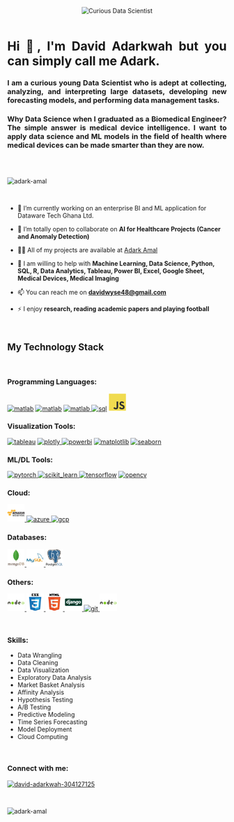 <p align="center"><img src="https://i.ibb.co/1230ZWz/cover2.png" alt="Curious Data Scientist" width='100%' height='400'/> 

<br>
<br>

<h1 align="justify">Hi 👋, I'm David Adarkwah but you can simply call me Adark.</h1>
<h3 align="justify">I am a curious young Data Scientist who is adept at collecting, analyzing, and interpreting large datasets, developing new forecasting models, and performing data management tasks.</h3>
<h3 align="justify">Why Data Science when I graduated as a Biomedical Engineer? The simple answer is medical device intelligence. I want to apply data science and ML models in the field of health where medical devices can be made smarter than they are now.</h3>

<br>
<br>
<p align="left"> <img src="https://komarev.com/ghpvc/?username=adark-amal&label=Profile%20views&color=0e75b6&style=flat" alt="adark-amal" /> </p>

<br>

- 🔭 I’m currently working on an enterprise BI and ML application for Dataware Tech Ghana Ltd.

- 👯 I’m totally open to collaborate on **AI for Healthcare Projects (Cancer and Anomaly Detection)**

- 👨‍💻 All of my projects are available at [Adark Amal](https://github.com/adark-amal)

- 💬 I am willing to help with **Machine Learning, Data Science, Python, SQL, R, Data Analytics, Tableau, Power BI, Excel, Google Sheet, Medical Devices, Medical Imaging**

- 📫 You can reach me on **davidwyse48@gmail.com**

- ⚡ I enjoy **research, reading academic papers and playing football**

<br>


<h2> My Technology Stack </h2>

<br>

<h3 align="left">Programming Languages:</h3>
<p align="left"><a  href="https://www.python.org" target="_blank"> <img src="https://upload.wikimedia.org/wikipedia/commons/thumb/c/c3/Python-logo-notext.svg/1200px-Python-logo-notext.svg.png" alt="matlab" width="40" height="40"/></a>
<a  href="https://www.r-project.org/" target="_blank"> <img src="https://upload.wikimedia.org/wikipedia/commons/thumb/1/1b/R_logo.svg/1280px-R_logo.svg.png" alt="matlab" width="40" height="40"/></a>
<a href="https://www.mathworks.com/" target="_blank"> <img src="https://raw.githubusercontent.com/simple-icons/simple-icons/master/icons/mathworks.svg" alt="matlab" width="40" height="40"/> </a>
<a  href="https://en.wikipedia.org/wiki/SQL" target="_blank"> <img src="https://www.svgrepo.com/show/7344/sql-file-format-symbol.svg" alt="sql" width="40" height="40"/></a>
<a href="https://developer.mozilla.org/en-US/docs/Web/JavaScript" target="_blank"> <img src="https://raw.githubusercontent.com/devicons/devicon/master/icons/javascript/javascript-original.svg" alt="javascript" width="40" height="40"/> </a> 
</p>
<h3 align="left">Visualization Tools:</h3>
<p align="left"><a  href="https://www.tableau.com/" target="_blank"> <img src="https://upload.wikimedia.org/wikipedia/commons/thumb/4/4b/Tableau_Logo.png/1200px-Tableau_Logo.png" alt="tableau" width="100" height="50"/></a>
<a href="https://plotly.com/" target="_blank"> <img src="https://upload.wikimedia.org/wikipedia/commons/3/37/Plotly-logo-01-square.png" alt="plotly" width="100" height="50"/> </a>
<a  href="https://powerbi.microsoft.com/en-us/" target="_blank"> <img src="https://cdn.freelogovectors.net/wp-content/uploads/2017/04/power-bi_logo.png" alt="powerbi" width="100" height="50"/></a>
<a  href="https://matplotlib.org/" target="_blank"> <img src="https://matplotlib.org/stable/_static/logo2_compressed.svg" alt="matplotlib" width="100" height="50"/></a>
<a href="https://seaborn.pydata.org/" target="_blank"> <img src="https://user-images.githubusercontent.com/315810/92254578-1bb0be00-ee9f-11ea-986a-fd875f2eadc6.png" alt="seaborn" width="100" height="50"/> </a> 
</p>
<h3 align="left">ML/DL Tools:</h3>
<p align="left">
<a href="https://pytorch.org/" target="_blank"> <img src="https://www.vectorlogo.zone/logos/pytorch/pytorch-icon.svg" alt="pytorch" width="40" height="40"/> </a> <a href="https://scikit-learn.org/" target="_blank"> <img src="https://upload.wikimedia.org/wikipedia/commons/0/05/Scikit_learn_logo_small.svg" alt="scikit_learn" width="40" height="40"/> </a> <a href="https://www.tensorflow.org" target="_blank"> <img src="https://www.vectorlogo.zone/logos/tensorflow/tensorflow-icon.svg" alt="tensorflow" width="40" height="40"/></a>
<a href="https://opencv.org/" target="_blank"> <img src="https://www.vectorlogo.zone/logos/opencv/opencv-icon.svg" alt="opencv" width="40" height="40"/> </a>
</p>
<h3 align="left">Cloud:</h3>
<p align="left">
<a href="https://aws.amazon.com" target="_blank"> <img src="https://raw.githubusercontent.com/devicons/devicon/master/icons/amazonwebservices/amazonwebservices-original-wordmark.svg" alt="aws" width="40" height="40"/> </a> <a href="https://azure.microsoft.com/en-in/" target="_blank"> <img src="https://www.vectorlogo.zone/logos/microsoft_azure/microsoft_azure-icon.svg" alt="azure" width="40" height="40"/> </a>
<a href="https://cloud.google.com" target="_blank"> <img src="https://www.vectorlogo.zone/logos/google_cloud/google_cloud-icon.svg" alt="gcp" width="40" height="40"/> </a>
</p>
<h3 align="left">Databases:</h3>
<p align="left">
<a href="https://www.mongodb.com/" target="_blank"> <img src="https://raw.githubusercontent.com/devicons/devicon/master/icons/mongodb/mongodb-original-wordmark.svg" alt="mongodb" width="40" height="40"/> </a> <a href="https://www.mysql.com/" target="_blank"> <img src="https://raw.githubusercontent.com/devicons/devicon/master/icons/mysql/mysql-original-wordmark.svg" alt="mysql" width="40" height="40"/> </a>
<a href="https://www.postgresql.org" target="_blank"> <img src="https://raw.githubusercontent.com/devicons/devicon/master/icons/postgresql/postgresql-original-wordmark.svg" alt="postgresql" width="40" height="40"/> </a>
</p>
<h3 align="left">Others:</h3>
<p align="left">
<a href="https://nodejs.org" target="_blank"> <img src="https://raw.githubusercontent.com/devicons/devicon/master/icons/nodejs/nodejs-original-wordmark.svg" alt="nodejs" width="40" height="40"/> </a>
<a href="https://www.w3schools.com/css/" target="_blank"> <img src="https://raw.githubusercontent.com/devicons/devicon/master/icons/css3/css3-original-wordmark.svg" alt="css3" width="40" height="40"/>
<a href="https://www.w3.org/html/" target="_blank"> <img src="https://raw.githubusercontent.com/devicons/devicon/master/icons/html5/html5-original-wordmark.svg" alt="html5" width="40" height="40"/> </a>
<a href="https://www.djangoproject.com/" target="_blank"> <img src="https://raw.githubusercontent.com/devicons/devicon/master/icons/django/django-original.svg" alt="django" width="40" height="40"/> </a>
<a href="https://git-scm.com/" target="_blank"> <img src="https://www.vectorlogo.zone/logos/git-scm/git-scm-icon.svg" alt="git" width="40" height="40"/> </a>
<a href="https://nodejs.org" target="_blank"> <img src="https://raw.githubusercontent.com/devicons/devicon/master/icons/nodejs/nodejs-original-wordmark.svg" alt="nodejs" width="40" height="40"/> </a>
</p>

<br>

<h3 align="left">Skills:</h3>

- Data Wrangling
- Data Cleaning
- Data Visualization
- Exploratory Data Analysis
- Market Basket Analysis
- Affinity Analysis
- Hypothesis Testing
- A/B Testing
- Predictive Modeling
- Time Series Forecasting
- Model Deployment
- Cloud Computing

<br>

<h3 align="left">Connect with me:</h3>
<p align="left"><a href="https://linkedin.com/in/david-adarkwah-304127125" target="blank"><img align="center" src="https://www.logo.wine/a/logo/LinkedIn/LinkedIn-Logo.wine.svg" alt="david-adarkwah-304127125" height="50" width="100" /></a>
</p>

<br>

<p><img src="https://github-readme-stats.vercel.app/api?username=adark-amal&show_icons=true&locale=en" alt="adark-amal"/></p>


